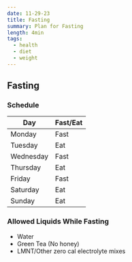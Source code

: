 ```yaml
---
date: 11-29-23
title: Fasting
summary: Plan for Fasting
length: 4min
tags:
  - health
  - diet
  - weight
---
```

## Fasting
### Schedule
| Day       | Fast/Eat |
| --------- | -------- |
| Monday    | Fast     |
| Tuesday   | Eat      |
| Wednesday | Fast     |
| Thursday  | Eat      |
| Friday    | Fast     |
| Saturday  | Eat      |
| Sunday    | Eat      |

### Allowed Liquids While Fasting
- Water
- Green Tea (No honey)
- LMNT/Other zero cal electrolyte mixes